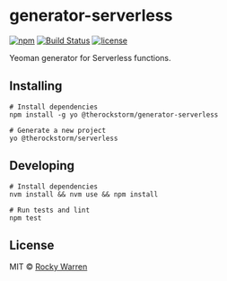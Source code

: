 # generator-serverless

[![npm](https://img.shields.io/npm/v/@therockstorm/generator-serverless.svg)](https://www.npmjs.com/package/@therockstorm/generator-serverless)
[![Build Status](https://travis-ci.org/therockstorm/generator-serverless.svg)](https://travis-ci.org/therockstorm/generator-serverless)
[![license](https://img.shields.io/github/license/therockstorm/generator-serverless.svg)]()

Yeoman generator for Serverless functions.

## Installing

```shell
# Install dependencies
npm install -g yo @therockstorm/generator-serverless

# Generate a new project
yo @therockstorm/serverless
```

## Developing

```shell
# Install dependencies
nvm install && nvm use && npm install

# Run tests and lint
npm test
```

## License

MIT © [Rocky Warren](https://www.rockywarren.com)

